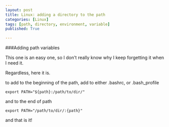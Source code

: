 ```yaml
---
layout: post
title: Linux: adding a directory to the path
categories: [Linux]
tags: [path, directory, environment, variable]
published: True

---
```


###Adding path variables

This one is an easy one, so I don't really know why I keep forgetting it when I need it.

Regardless, here it is.

to add to the beginning of the path, add to either .bashrc, or .bash_profile
````
export PATH="${path}:/path/to/dir/"
````
and to the end of path
````
export PATH="/path/to/dir/:{path}"
````
and that is it!
